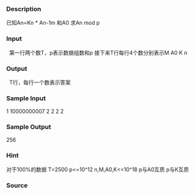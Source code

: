 
### Description
已知An=Kn * An-1m 和A0 求An mod p
### Input
 
第一行两个数T，p表示数据组数和p
接下来T行每行4个数分别表示M A0 K n
### Output
 
T行，每行一个数表示答案
### Sample Input
1 10000000007
2 2 2 2

### Sample Output
256
### Hint
对于100%的数据 T=2500 p<=10^12 n,M,A0,K<=10^18 p与A0互质 p与K互质
### Source
